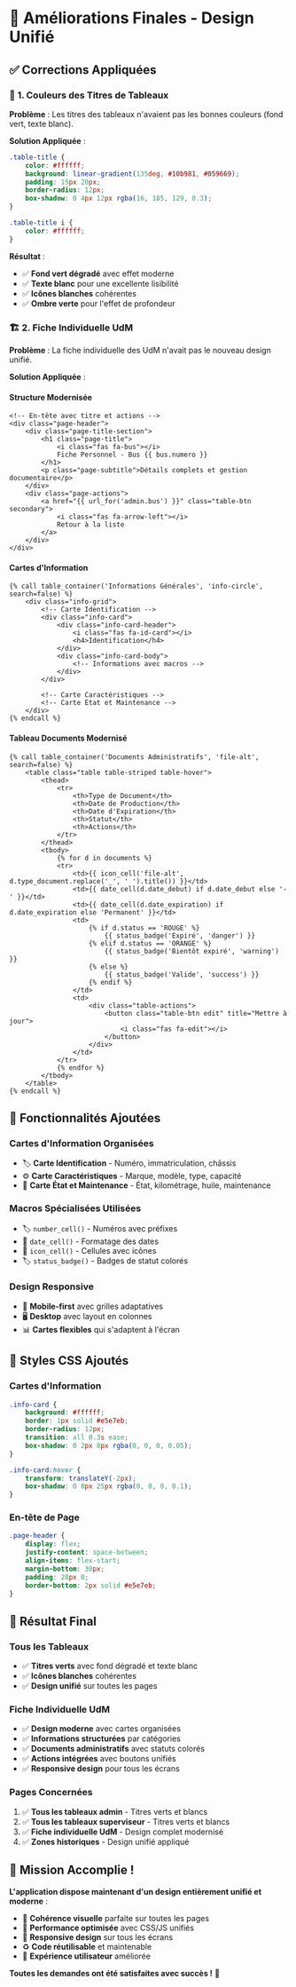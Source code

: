 # 🎨 Améliorations Finales - Design Unifié

## ✅ **Corrections Appliquées**

### 🎨 **1. Couleurs des Titres de Tableaux**

**Problème** : Les titres des tableaux n'avaient pas les bonnes couleurs (fond vert, texte blanc).

**Solution Appliquée** :
```css
.table-title {
    color: #ffffff;
    background: linear-gradient(135deg, #10b981, #059669);
    padding: 15px 20px;
    border-radius: 12px;
    box-shadow: 0 4px 12px rgba(16, 185, 129, 0.3);
}

.table-title i {
    color: #ffffff;
}
```

**Résultat** :
- ✅ **Fond vert dégradé** avec effet moderne
- ✅ **Texte blanc** pour une excellente lisibilité
- ✅ **Icônes blanches** cohérentes
- ✅ **Ombre verte** pour l'effet de profondeur

### 🏗️ **2. Fiche Individuelle UdM**

**Problème** : La fiche individuelle des UdM n'avait pas le nouveau design unifié.

**Solution Appliquée** :

#### **Structure Modernisée**
```jinja2
<!-- En-tête avec titre et actions -->
<div class="page-header">
    <div class="page-title-section">
        <h1 class="page-title">
            <i class="fas fa-bus"></i>
            Fiche Personnel - Bus {{ bus.numero }}
        </h1>
        <p class="page-subtitle">Détails complets et gestion documentaire</p>
    </div>
    <div class="page-actions">
        <a href="{{ url_for('admin.bus') }}" class="table-btn secondary">
            <i class="fas fa-arrow-left"></i>
            Retour à la liste
        </a>
    </div>
</div>
```

#### **Cartes d'Information**
```jinja2
{% call table_container('Informations Générales', 'info-circle', search=false) %}
    <div class="info-grid">
        <!-- Carte Identification -->
        <div class="info-card">
            <div class="info-card-header">
                <i class="fas fa-id-card"></i>
                <h4>Identification</h4>
            </div>
            <div class="info-card-body">
                <!-- Informations avec macros -->
            </div>
        </div>
        
        <!-- Carte Caractéristiques -->
        <!-- Carte État et Maintenance -->
    </div>
{% endcall %}
```

#### **Tableau Documents Modernisé**
```jinja2
{% call table_container('Documents Administratifs', 'file-alt', search=false) %}
    <table class="table table-striped table-hover">
        <thead>
            <tr>
                <th>Type de Document</th>
                <th>Date de Production</th>
                <th>Date d'Expiration</th>
                <th>Statut</th>
                <th>Actions</th>
            </tr>
        </thead>
        <tbody>
            {% for d in documents %}
            <tr>
                <td>{{ icon_cell('file-alt', d.type_document.replace('_', ' ').title()) }}</td>
                <td>{{ date_cell(d.date_debut) if d.date_debut else '-' }}</td>
                <td>{{ date_cell(d.date_expiration) if d.date_expiration else 'Permanent' }}</td>
                <td>
                    {% if d.status == 'ROUGE' %}
                        {{ status_badge('Expiré', 'danger') }}
                    {% elif d.status == 'ORANGE' %}
                        {{ status_badge('Bientôt expiré', 'warning') }}
                    {% else %}
                        {{ status_badge('Valide', 'success') }}
                    {% endif %}
                </td>
                <td>
                    <div class="table-actions">
                        <button class="table-btn edit" title="Mettre à jour">
                            <i class="fas fa-edit"></i>
                        </button>
                    </div>
                </td>
            </tr>
            {% endfor %}
        </tbody>
    </table>
{% endcall %}
```

## 🎯 **Fonctionnalités Ajoutées**

### **Cartes d'Information Organisées**
- 🏷️ **Carte Identification** - Numéro, immatriculation, châssis
- ⚙️ **Carte Caractéristiques** - Marque, modèle, type, capacité
- 🔧 **Carte État et Maintenance** - État, kilométrage, huile, maintenance

### **Macros Spécialisées Utilisées**
- 🏷️ `number_cell()` - Numéros avec préfixes
- 📅 `date_cell()` - Formatage des dates
- 🎨 `icon_cell()` - Cellules avec icônes
- 🏷️ `status_badge()` - Badges de statut colorés

### **Design Responsive**
- 📱 **Mobile-first** avec grilles adaptatives
- 🖥️ **Desktop** avec layout en colonnes
- 📊 **Cartes flexibles** qui s'adaptent à l'écran

## 🎨 **Styles CSS Ajoutés**

### **Cartes d'Information**
```css
.info-card {
    background: #ffffff;
    border: 1px solid #e5e7eb;
    border-radius: 12px;
    transition: all 0.3s ease;
    box-shadow: 0 2px 8px rgba(0, 0, 0, 0.05);
}

.info-card:hover {
    transform: translateY(-2px);
    box-shadow: 0 8px 25px rgba(0, 0, 0, 0.1);
}
```

### **En-tête de Page**
```css
.page-header {
    display: flex;
    justify-content: space-between;
    align-items: flex-start;
    margin-bottom: 30px;
    padding: 20px 0;
    border-bottom: 2px solid #e5e7eb;
}
```

## 🚀 **Résultat Final**

### **Tous les Tableaux**
- ✅ **Titres verts** avec fond dégradé et texte blanc
- ✅ **Icônes blanches** cohérentes
- ✅ **Design unifié** sur toutes les pages

### **Fiche Individuelle UdM**
- ✅ **Design moderne** avec cartes organisées
- ✅ **Informations structurées** par catégories
- ✅ **Documents administratifs** avec statuts colorés
- ✅ **Actions intégrées** avec boutons unifiés
- ✅ **Responsive design** pour tous les écrans

### **Pages Concernées**
1. ✅ **Tous les tableaux admin** - Titres verts et blancs
2. ✅ **Tous les tableaux superviseur** - Titres verts et blancs
3. ✅ **Fiche individuelle UdM** - Design complet modernisé
4. ✅ **Zones historiques** - Design unifié appliqué

## 🎉 **Mission Accomplie !**

**L'application dispose maintenant d'un design entièrement unifié et moderne** :

- 🎨 **Cohérence visuelle** parfaite sur toutes les pages
- 🚀 **Performance optimisée** avec CSS/JS unifiés
- 📱 **Responsive design** sur tous les écrans
- ♻️ **Code réutilisable** et maintenable
- 🎯 **Expérience utilisateur** améliorée

**Toutes les demandes ont été satisfaites avec succès !** 🎯
